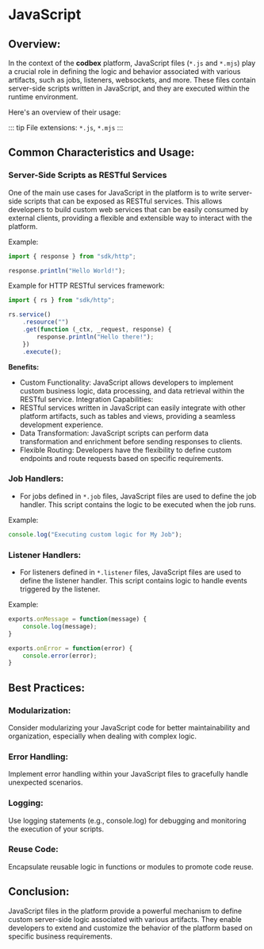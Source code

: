 # JavaScript

## Overview:

In the context of the __codbex__ platform, JavaScript files (`*.js` and `*.mjs`) play a crucial role in defining the logic and behavior associated with various artifacts, such as jobs, listeners, websockets, and more. These files contain server-side scripts written in JavaScript, and they are executed within the  runtime environment.

Here's an overview of their usage:

::: tip
File extensions: `*.js`, `*.mjs`
:::

## Common Characteristics and Usage:

### Server-Side Scripts as RESTful Services

One of the main use cases for JavaScript in the platform is to write server-side scripts that can be exposed as RESTful services. This allows developers to build custom web services that can be easily consumed by external clients, providing a flexible and extensible way to interact with the platform.

Example:

```javascript
import { response } from "sdk/http";

response.println("Hello World!");
```

Example for HTTP RESTful services framework:

```javascript
import { rs } from "sdk/http";

rs.service()
    .resource("")
    .get(function (_ctx, _request, response) {
        response.println("Hello there!");
    })
    .execute();
```

**Benefits:**

* Custom Functionality: JavaScript allows developers to implement custom business logic, data processing, and data retrieval within the RESTful service.
Integration Capabilities:
* RESTful services written in JavaScript can easily integrate with other platform artifacts, such as tables and views, providing a seamless development experience.
* Data Transformation: JavaScript scripts can perform data transformation and enrichment before sending responses to clients.
* Flexible Routing: Developers have the flexibility to define custom endpoints and route requests based on specific requirements.

### Job Handlers:

* For jobs defined in `*.job` files, JavaScript files are used to define the job handler. This script contains the logic to be executed when the job runs.

Example:

```javascript
console.log("Executing custom logic for My Job");
```

### Listener Handlers:

* For listeners defined in `*.listener` files, JavaScript files are used to define the listener handler. This script contains logic to handle events triggered by the listener.

Example:

```javascript
exports.onMessage = function(message) {
	console.log(message);
}

exports.onError = function(error) {
	console.error(error);
}
```

## Best Practices:

### Modularization:

Consider modularizing your JavaScript code for better maintainability and organization, especially when dealing with complex logic.

### Error Handling:

Implement error handling within your JavaScript files to gracefully handle unexpected scenarios.

### Logging:

Use logging statements (e.g., console.log) for debugging and monitoring the execution of your scripts.

### Reuse Code:

Encapsulate reusable logic in functions or modules to promote code reuse.

## Conclusion:

JavaScript files in the platform provide a powerful mechanism to define custom server-side logic associated with various artifacts. They enable developers to extend and customize the behavior of the platform based on specific business requirements.